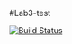 #Lab3-test

[![Build Status](https://travis-ci.org/alexshapran-as/lab3-travis.svg?branch=master)](https://travis-ci.org/alexshapran-as/lab3-travis)

